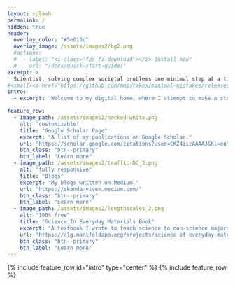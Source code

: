 ```yaml
---
layout: splash
permalink: /
hidden: true
header:
  overlay_color: "#5e616c"
  overlay_image: /assets/images2/bg2.png
  #actions:
  #  - label: "<i class='fas fa-download'></i> Install now"
  #    url: "/docs/quick-start-guide/"
excerpt: >
  Scientist, solving complex societal problems one minimal step at a time. <br />
#<small><a href="https://github.com/mmistakes/minimal-mistakes/releases/tag/4.23.0">Latest release v4.23.0</a></small>
intro:
  - excerpt: 'Welcome to my digital home, where I attempt to make a story from my digital persona. Life = minimalism + iteration :smile:.'

feature_row:
  - image_path: /assets/images2/hacked-white.png
    alt: "customizable"
    title: "Google Scholar Page"
    excerpt: "A list of my publications on Google Scholar."
    url: "https://scholar.google.com/citations?user=CKZ4iicAAAAJ&hl=en"
    btn_class: "btn--primary"
    btn_label: "Learn more"
  - image_path: /assets/images2/traffic-DC_3.png
    alt: "fully responsive"
    title: "Blogs"
    excerpt: "My blogs written on Medium."
    url: "https://skanda-vivek.medium.com/"
    btn_class: "btn--primary"
    btn_label: "Learn more"
  - image_path: /assets/images2/lengthscales_2.png
    alt: "100% free"
    title: "Science In Everyday Materials Book"
    excerpt: "A textbook I wrote to teach science to non-science majors in the everyday context. All sorts of examples from soap bubbles to traffic jams!"
    url: "https://alg.manifoldapp.org/projects/science-of-everyday-materials"
    btn_class: "btn--primary"
    btn_label: "Learn more"
---
```

{% include feature_row id="intro" type="center" %}
{% include feature_row %}
